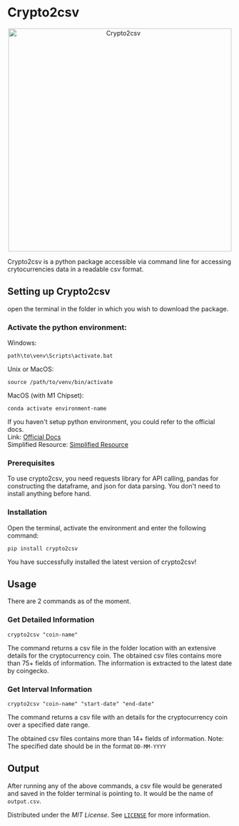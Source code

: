 # Crypto2csv

<p align="center">
  <img src="https://user-images.githubusercontent.com/58286330/188595309-6f7c6adb-ad2b-4196-b000-6200c93ee3ae.png" width="500" title="Crypto2csv">
</p>

Crypto2csv is a python package accessible via command line for accessing crytocurrencies data in a readable csv format. 

## Setting up Crypto2csv

open the terminal in the folder in which you wish to download the package. 

### Activate the python environment:

Windows: 
```
path\to\venv\Scripts\activate.bat
```

Unix or MacOS:
```
source /path/to/venv/bin/activate
```

MacOS (with M1 Chipset):
```
conda activate environment-name
```

If you haven't setup python environment, you could refer to the official docs. <br />
Link: [Official Docs](https://docs.python.org/3/tutorial/venv.html) <br />
Simplified Resource: [Simplified Resource](https://uoa-eresearch.github.io/eresearch-cookbook/recipe/2014/11/26/python-virtual-env/) <br />

### Prerequisites
To use crypto2csv, you need requests library for API calling, pandas for constructing the dataframe, and json for data parsing. 
You don't need to install anything before hand. 

### Installation
Open the terminal, activate the environment and enter the following command:
```
pip install crypto2csv
```
You have successfully installed the latest version of crypto2csv! 


## Usage
There are 2 commands as of the moment. <br />
### Get Detailed Information <br /> 
```
crypto2csv "coin-name"
```
The command returns a csv file in the folder location with an extensive details for the cryptocurrency coin. 
The obtained csv files contains more than 75+ fields of information. The information is extracted to the latest date by coingecko. 

### Get Interval Information <br />
```
crypto2csv "coin-name" "start-date" "end-date" 
``` 
The command returns a csv file with an details for the cryptocurrency coin over a specified date range.

The obtained csv files contains more than 14+ fields of information. 
Note: The specified date should be in the format `DD-MM-YYYY` 

## Output
After running any of the above commands, a csv file would be generated and saved in the folder terminal is pointing to. It would be the name of `output.csv`. 

Distributed under the *MIT License*. See [`LICENSE`](https://github.com/prathamagrawal/crypto2save/LINCENSE) for more information.










